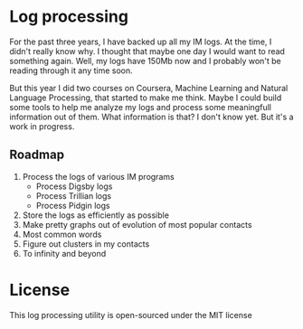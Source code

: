 Log processing
=============

For the past three years, I have backed up all my IM logs. At the time, I didn't really know why. I thought that maybe one day I would want to read something again. Well, my logs have 150Mb now and I probably won't be reading through it any time soon.

But this year I did two courses on Coursera, Machine Learning and Natural Language Processing, that started to make me think. Maybe I could build some tools to help me analyze my logs and process some meaningfull information out of them. What information is that? I don't know yet. But it's a work in progress.

Roadmap
-------
1. Process the logs of various IM programs
   * Process Digsby logs
   * Process Trillian logs
   * Process Pidgin logs
2. Store the logs as efficiently as possible
3. Make pretty graphs out of evolution of most popular contacts
4. Most common words
5. Figure out clusters in my contacts
6. To infinity and beyond

License
======
This log processing utility is open-sourced under the MIT license
